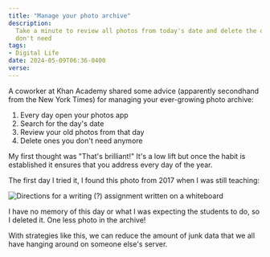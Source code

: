 ```yaml
---
title: "Manage your photo archive"
description:
  Take a minute to review all photos from today's date and delete the ones you
  don't need
tags:
- Digital Life
date: 2024-05-09T06:36-0400
verse:
---
```


A coworker at Khan Academy shared some advice (apparently secondhand from the
New York Times) for managing your ever-growing photo archive:

1. Every day open your photos app
2. Search for the day's date
3. Review your old photos from that day
4. Delete ones you don't need anymore

My first thought was "That's brilliant!" It's a low lift but once the habit is
established it ensures that you address every day of the year.

The first day I tried it, I found this photo from 2017 when I was still
teaching:

![Directions for a writing (?) assignment written on a whiteboard](/img/old-photo.jpg)

I have no memory of this day or what I was expecting the students to do, so I
deleted it. One less photo in the archive!

With strategies like this, we can reduce the amount of junk data that we all
have hanging around on someone else's server.
